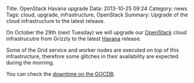 Title: OpenStack Havana upgrade
Data: 2013-10-25 09:24
Category: news
Tags: cloud, upgrade, infrastructure, OpenStack
Summary: Upgrade of the cloud infrastructure to the latest release.

On October the 29th (next Tuesday) we will upgrade our [OpenStack](http://portal.cloud.ifca.es)
cloud infrastrucutre from Grizzly to the latest [Havana](http://www.openstack.org/software/havana/)
release.

Some of the Grid service and worker nodes are executed on top of this infrastructure, therefore
some glitches in their availability are expected during the morning.

You can check the [downtime on the GOCDB](https://goc.egi.eu/portal/index.php?Page_Type=Downtime&id=12066).

